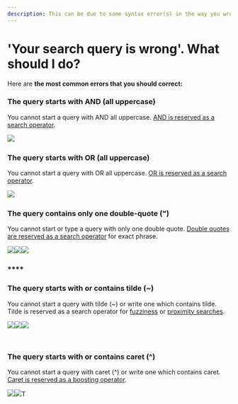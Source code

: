 ```yaml
---
description: This can be due to some syntax error(s) in the way you wrote your query.‌
---
```


# 'Your search query is wrong'. What should I do?

Here are **the most common errors that you should correct:** ‌

### **The query starts with AND** \(all uppercase\) <a id="querie-s-start-s-with-and-all-uppercase"></a>

You cannot start a query with AND all uppercase. [AND is reserved as a search operator](https://icij.gitbook.io/datashare/all/search-with-operators#and).

![](https://blobscdn.gitbook.com/v0/b/gitbook-28427.appspot.com/o/assets%2F-LWCyd3pDXO_H4jk9DgG%2F-LsX4JZonoD94VtqwHu3%2F-LsX5WHKbgDMRLj7gLDF%2FScreenshot%202019-10-31%20at%2014.53.32.png?alt=media&token=90097ff8-fc52-48af-9a03-19abbc07b53d)‌



### **The query starts with OR** \(all uppercase\) <a id="querie-s-start-s-with-or-all-uppercase"></a>

You cannot start a query with OR all uppercase. [OR is reserved as a search operator](https://icij.gitbook.io/datashare/all/search-with-operators#or-or-space).

![](https://blobscdn.gitbook.com/v0/b/gitbook-28427.appspot.com/o/assets%2F-LWCyd3pDXO_H4jk9DgG%2F-LsXD4rK6gwnKrrzI-JQ%2F-LsXDDL_CBy1nNslQUzu%2FScreenshot%202019-10-31%20at%2014.58.08.png?alt=media&token=129e6b4e-d67b-4dd2-85ed-1f5410ab453b)‌



### **The query contains only one double-quote \("\)** <a id="querie-s-contain-s-only-one-double-quote-or-a-double-quote-in-a-word"></a>

‌You cannot start or type a query with only one double quote. [Double quotes are reserved as a search operator](https://icij.gitbook.io/datashare/all/search-with-operators#exact-phrase) for exact phrase.

![](https://blobscdn.gitbook.com/v0/b/gitbook-28427.appspot.com/o/assets%2F-LWCyd3pDXO_H4jk9DgG%2F-LsXAlZpZqJaQio6ciE-%2F-LsXBx1_h19OJ_qW-HgH%2FScreenshot%202019-10-31%20at%2015.23.41.png?alt=media&token=6ad8fab5-e39c-4b5a-a4fd-9f645142d656)![](https://blobscdn.gitbook.com/v0/b/gitbook-28427.appspot.com/o/assets%2F-LWCyd3pDXO_H4jk9DgG%2F-LsXAlZpZqJaQio6ciE-%2F-LsXC10GQjDB_KDynR-w%2FScreenshot%202019-10-31%20at%2015.23.51.png?alt=media&token=4f04d178-75e8-4240-b80f-7653ec1b625f)![](https://blobscdn.gitbook.com/v0/b/gitbook-28427.appspot.com/o/assets%2F-LWCyd3pDXO_H4jk9DgG%2F-LsXAlZpZqJaQio6ciE-%2F-LsXC51OWC9M_WHdN3Bd%2FScreenshot%202019-10-31%20at%2015.23.01.png?alt=media&token=dda6576b-fd95-4f2d-b1ab-97a9d7cfb225)‌

### \*\*\*\* <a id="querie-s-start-s-with-or-contain-tilde"></a>

### **The query starts with or contains tilde** \(~\) <a id="querie-s-start-s-with-or-contain-tilde"></a>

‌You cannot start a query with tilde \(~\) or write one which contains tilde. Tilde is reserved as a search operator for [fuzziness](https://icij.gitbook.io/datashare/faq/what-is-fuzziness) or [proximity searches](https://icij.gitbook.io/datashare/faq/what-is-proximity-search).

![](https://blobscdn.gitbook.com/v0/b/gitbook-28427.appspot.com/o/assets%2F-LWCyd3pDXO_H4jk9DgG%2F-LsX4JZonoD94VtqwHu3%2F-LsX7NMNxxM8MCBAJMe0%2FScreenshot%202019-10-31%20at%2015.03.59.png?alt=media&token=4001cf1d-8c3f-4bd2-80ec-bfc1ac836b8f)![](https://blobscdn.gitbook.com/v0/b/gitbook-28427.appspot.com/o/assets%2F-LWCyd3pDXO_H4jk9DgG%2F-LsX4JZonoD94VtqwHu3%2F-LsX77gU4JGqHeuvxo0T%2FScreenshot%202019-10-31%20at%2014.59.36.png?alt=media&token=ccb8d6a0-54a2-4289-8b33-df155c5acece)![](https://blobscdn.gitbook.com/v0/b/gitbook-28427.appspot.com/o/assets%2F-LWCyd3pDXO_H4jk9DgG%2F-LsX4JZonoD94VtqwHu3%2F-LsX7BTzS63DgDW0Nyq2%2FScreenshot%202019-10-31%20at%2015.02.40.png?alt=media&token=30e9de1d-97b3-496b-b596-c83eb14e509f)

​‌

### **The query starts with or contains caret** \(^\) <a id="querie-s-start-s-with-or-contain-circumflex"></a>

‌You cannot start a query with caret \(^\) or write one which contains caret. [Caret is reserved as a boosting operator](https://icij.gitbook.io/datashare/all/search-with-operators#boosting-operators).

![](https://blobscdn.gitbook.com/v0/b/gitbook-28427.appspot.com/o/assets%2F-LWCyd3pDXO_H4jk9DgG%2F-LsX4JZonoD94VtqwHu3%2F-LsX7wmdHRn3gT9-9xeL%2FScreenshot%202019-10-31%20at%2015.05.05.png?alt=media&token=6ac31c7a-dcd1-4b09-bf2c-02ec6e89f2a6)![](https://blobscdn.gitbook.com/v0/b/gitbook-28427.appspot.com/o/assets%2F-LWCyd3pDXO_H4jk9DgG%2F-LsX4JZonoD94VtqwHu3%2F-LsX8-0rSV6D_O2FzzWO%2FScreenshot%202019-10-31%20at%2015.06.28.png?alt=media&token=8a5b573b-e68f-4bdf-a991-ab4f40e4325c)T

